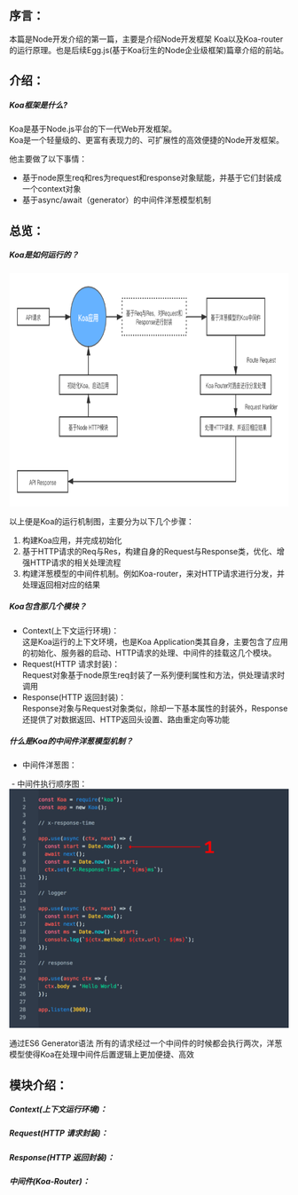 ## 序言：
本篇是Node开发介绍的第一篇，主要是介绍Node开发框架 Koa以及Koa-router的运行原理。也是后续Egg.js(基于Koa衍生的Node企业级框架)篇章介绍的前站。

## 介绍：
##### Koa框架是什么?  
Koa是基于Node.js平台的下一代Web开发框架。  
Koa是一个轻量级的、更富有表现力的、可扩展性的高效便捷的Node开发框架。

他主要做了以下事情：
- 基于node原生req和res为request和response对象赋能，并基于它们封装成一个context对象
- 基于async/await（generator）的中间件洋葱模型机制

## 总览：
##### Koa是如何运行的？

<div align="space-between">
  <img src="https://github.com/Panda-Hope/panda-hope.github.io/blob/master/static/img/koa.png" width="860" height="420">
</div>

以上便是Koa的运行机制图，主要分为以下几个步骤：
1. 构建Koa应用，并完成初始化
2. 基于HTTP请求的Req与Res，构建自身的Request与Response类，优化、增强HTTP请求的相关处理流程
3. 构建洋葱模型的中间件机制。例如Koa-router，来对HTTP请求进行分发，并处理返回相对应的结果

##### Koa包含那几个模块？
- Context(上下文运行环境)：  
	这是Koa运行的上下文环境，也是Koa Application类其自身，主要包含了应用的初始化、服务器的启动、HTTP请求的处理、中间件的挂载这几个模块。
- Request(HTTP 请求封装)：  
	Request对象基于node原生req封装了一系列便利属性和方法，供处理请求时调用
- Response(HTTP 返回封装)：  
	Response对象与Request对象类似，除却一下基本属性的封装外，Response还提供了对数据返回、HTTP返回头设置、路由重定向等功能

##### 什么是Koa的中间件洋葱模型机制？
- 中间件洋葱图：
<img src="https://camo.githubusercontent.com/d80cf3b511ef4898bcde9a464de491fa15a50d06/68747470733a2f2f7261772e6769746875622e636f6d2f66656e676d6b322f6b6f612d67756964652f6d61737465722f6f6e696f6e2e706e67" alt="">
- 中间件执行顺序图：
<img src="https://raw.githubusercontent.com/koajs/koa/a7b6ed0529a58112bac4171e4729b8760a34ab8b/docs/middleware.gif">

通过ES6 Generator语法 所有的请求经过一个中间件的时候都会执行两次，洋葱模型使得Koa在处理中间件后置逻辑上更加便捷、高效

## 模块介绍：
##### Context(上下文运行环境)：

##### Request(HTTP 请求封装)：

##### Response(HTTP 返回封装)：

##### 中间件(Koa-Router)：
